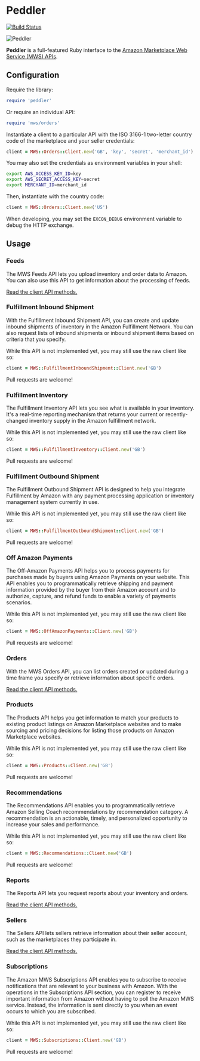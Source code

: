 # Peddler

[![Build Status][travis]][badge]

![Peddler][mussels]

**Peddler** is a full-featured Ruby interface to the [Amazon Marketplace Web Service (MWS) APIs][docs].

## Configuration

Require the library:

```ruby
require 'peddler'
```

Or require an individual API:

```ruby
require 'mws/orders'
```

Instantiate a client to a particular API with the ISO 3166-1 two-letter country code of the marketplace and your seller credentials:

```ruby
client = MWS::Orders::Client.new('GB', 'key', 'secret', 'merchant_id')
```

You may also set the credentials as environment variables in your shell:

```sh
export AWS_ACCESS_KEY_ID=key
export AWS_SECRET_ACCESS_KEY=secret
export MERCHANT_ID=merchant_id
```

Then, instantiate with the country code:

```ruby
client = MWS::Orders::Client.new('US')
```

When developing, you may set the `EXCON_DEBUG` environment variable to debug the HTTP exchange.

## Usage

### Feeds

The MWS Feeds API lets you upload inventory and order data to Amazon. You can also use this API to get information about the processing of feeds.

[Read the client API methods.][feeds-api]

### Fulfillment Inbound Shipment

With the Fulfillment Inbound Shipment API, you can create and update inbound shipments of inventory in the Amazon Fulfillment Network. You can also request lists of inbound shipments or inbound shipment items based on criteria that you specify.

While this API is not implemented yet, you may still use the raw client like so:

```ruby
client = MWS::FulfillmentInboundShipment::Client.new('GB')
```

Pull requests are welcome!

### Fulfillment Inventory

The Fulfillment Inventory API lets you see what is available in your inventory. It's a real-time reporting mechanism that returns your current or recently-changed inventory supply in the Amazon fulfillment network.

While this API is not implemented yet, you may still use the raw client like so:

```ruby
client = MWS::FulfillmentInventory::Client.new('GB')
```

Pull requests are welcome!

### Fulfillment Outbound Shipment

The Fulfillment Outbound Shipment API is designed to help you integrate Fulfillment by Amazon with any payment processing application or inventory management system currently in use.

While this API is not implemented yet, you may still use the raw client like so:

```ruby
client = MWS::FulfillmentOutboundShipment::Client.new('GB')
```

Pull requests are welcome!

### Off Amazon Payments

The Off-Amazon Payments API helps you to process payments for purchases made by buyers using Amazon Payments on your website. This API enables you to programmatically retrieve shipping and payment information provided by the buyer from their Amazon account and to authorize, capture, and refund funds to enable a variety of payments scenarios.

While this API is not implemented yet, you may still use the raw client like so:

```ruby
client = MWS::OffAmazonPayments::Client.new('GB')
```

Pull requests are welcome!

### Orders

With the MWS Orders API, you can list orders created or updated during a time frame you specify or retrieve information about specific orders.

[Read the client API methods.][orders-api]

### Products

The Products API helps you get information to match your products to existing product listings on Amazon Marketplace websites and to make sourcing and pricing decisions for listing those products on Amazon Marketplace websites.

While this API is not implemented yet, you may still use the raw client like so:

```ruby
client = MWS::Products::Client.new('GB')
```

Pull requests are welcome!

### Recommendations

The Recommendations API enables you to programmatically retrieve Amazon Selling Coach recommendations by recommendation category. A recommendation is an actionable, timely, and personalized opportunity to increase your sales and performance.

While this API is not implemented yet, you may still use the raw client like so:

```ruby
client = MWS::Recommendations::Client.new('GB')
```

Pull requests are welcome!

### Reports

The Reports API lets you request reports about your inventory and orders.

[Read the client API methods.][reports-api]

### Sellers

The Sellers API lets sellers retrieve information about their seller account, such as the marketplaces they participate in.

[Read the client API methods.][sellers-api]

### Subscriptions

The Amazon MWS Subscriptions API enables you to subscribe to receive notifications that are relevant to your business with Amazon. With the operations in the Subscriptions API section, you can register to receive important information from Amazon without having to poll the Amazon MWS service. Instead, the information is sent directly to you when an event occurs to which you are subscribed.

While this API is not implemented yet, you may still use the raw client like so:

```ruby
client = MWS::Subscriptions::Client.new('GB')
```

Pull requests are welcome!

[travis]: https://travis-ci.org/papercavalier/peddler.png
[badge]:https://travis-ci.org/papercavalier/peddler
[mussels]: http://f.cl.ly/items/0W3V0A1Z110Q0x461b3H/mussels.jpeg
[docs]: https://developer.amazonservices.com/gp/mws/docs.html
[feeds-api]: https://github.com/papercavalier/peddler/blob/master/lib/mws/feeds/client.rb
[orders-api]: https://github.com/papercavalier/peddler/blob/master/lib/mws/orders/client.rb
[reports-api]: https://github.com/papercavalier/peddler/blob/master/lib/mws/orders/client.rb
[sellers-api]: https://github.com/papercavalier/peddler/blob/master/lib/mws/sellers/client.rb
